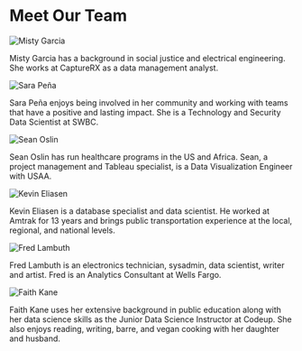 # Meet Our Team

![Misty Garcia](https://s3.amazonaws.com/alumni.codeup.com/Misty.jpg)

Misty Garcia has a background in social justice and electrical engineering. She works at CaptureRX as a data management analyst.

![Sara Peña](https://s3.amazonaws.com/alumni.codeup.com/SaraP.jpg)

Sara Peña enjoys being involved in her community and working with teams that have a positive and lasting impact. She is a Technology and Security Data Scientist at SWBC. 

![Sean Oslin](https://s3.amazonaws.com/alumni.codeup.com/Sean.jpg)

Sean Oslin has run healthcare programs in the US and Africa. Sean, a project management and Tableau specialist, is a Data Visualization Engineer with USAA. 

![Kevin Eliasen](https://s3.amazonaws.com/alumni.codeup.com/Kevin.jpg)

Kevin Eliasen is a database specialist and data scientist. He worked at Amtrak for 13 years and brings public transportation experience at the local, regional, and national levels. 

![Fred Lambuth](https://s3.amazonaws.com/alumni.codeup.com/Frederick.jpg)

Fred Lambuth is an electronics technician, sysadmin, data scientist, writer and artist. Fred is an Analytics Consultant at Wells Fargo.

![Faith Kane](https://s3.amazonaws.com/alumni.codeup.com/Faith.jpg)

Faith Kane uses her extensive background in public education along with her data science skills as the Junior Data Science Instructor at Codeup. She also enjoys reading, writing, barre, and vegan cooking with her daughter and husband.